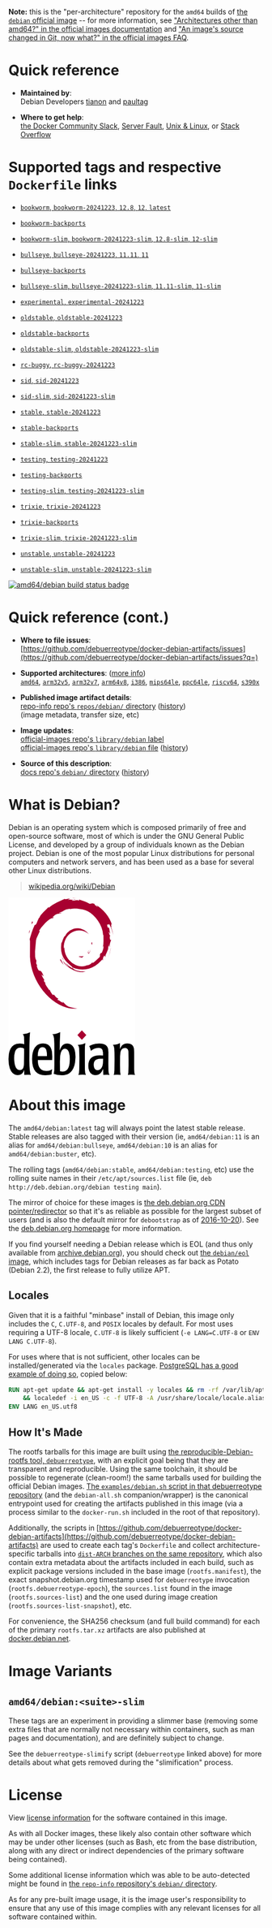 <!--

********************************************************************************

WARNING:

    DO NOT EDIT "debian/README.md"

    IT IS AUTO-GENERATED

    (from the other files in "debian/" combined with a set of templates)

********************************************************************************

-->

**Note:** this is the "per-architecture" repository for the `amd64` builds of [the `debian` official image](https://hub.docker.com/_/debian) -- for more information, see ["Architectures other than amd64?" in the official images documentation](https://github.com/docker-library/official-images#architectures-other-than-amd64) and ["An image's source changed in Git, now what?" in the official images FAQ](https://github.com/docker-library/faq#an-images-source-changed-in-git-now-what).

# Quick reference

-	**Maintained by**:  
	Debian Developers [tianon](https://qa.debian.org/developer.php?login=tianon) and [paultag](https://qa.debian.org/developer.php?login=paultag)

-	**Where to get help**:  
	[the Docker Community Slack](https://dockr.ly/comm-slack), [Server Fault](https://serverfault.com/help/on-topic), [Unix & Linux](https://unix.stackexchange.com/help/on-topic), or [Stack Overflow](https://stackoverflow.com/help/on-topic)

# Supported tags and respective `Dockerfile` links

-	[`bookworm`, `bookworm-20241223`, `12.8`, `12`, `latest`](https://github.com/debuerreotype/docker-debian-artifacts/blob/e3f216064528d0ad005524fbafbddfd3115be946/bookworm/oci/index.json)

-	[`bookworm-backports`](https://github.com/debuerreotype/docker-debian-artifacts/blob/e3f216064528d0ad005524fbafbddfd3115be946/bookworm/backports/Dockerfile)

-	[`bookworm-slim`, `bookworm-20241223-slim`, `12.8-slim`, `12-slim`](https://github.com/debuerreotype/docker-debian-artifacts/blob/e3f216064528d0ad005524fbafbddfd3115be946/bookworm/slim/oci/index.json)

-	[`bullseye`, `bullseye-20241223`, `11.11`, `11`](https://github.com/debuerreotype/docker-debian-artifacts/blob/e3f216064528d0ad005524fbafbddfd3115be946/bullseye/oci/index.json)

-	[`bullseye-backports`](https://github.com/debuerreotype/docker-debian-artifacts/blob/e3f216064528d0ad005524fbafbddfd3115be946/bullseye/backports/Dockerfile)

-	[`bullseye-slim`, `bullseye-20241223-slim`, `11.11-slim`, `11-slim`](https://github.com/debuerreotype/docker-debian-artifacts/blob/e3f216064528d0ad005524fbafbddfd3115be946/bullseye/slim/oci/index.json)

-	[`experimental`, `experimental-20241223`](https://github.com/debuerreotype/docker-debian-artifacts/blob/e3f216064528d0ad005524fbafbddfd3115be946/experimental/Dockerfile)

-	[`oldstable`, `oldstable-20241223`](https://github.com/debuerreotype/docker-debian-artifacts/blob/e3f216064528d0ad005524fbafbddfd3115be946/oldstable/oci/index.json)

-	[`oldstable-backports`](https://github.com/debuerreotype/docker-debian-artifacts/blob/e3f216064528d0ad005524fbafbddfd3115be946/oldstable/backports/Dockerfile)

-	[`oldstable-slim`, `oldstable-20241223-slim`](https://github.com/debuerreotype/docker-debian-artifacts/blob/e3f216064528d0ad005524fbafbddfd3115be946/oldstable/slim/oci/index.json)

-	[`rc-buggy`, `rc-buggy-20241223`](https://github.com/debuerreotype/docker-debian-artifacts/blob/e3f216064528d0ad005524fbafbddfd3115be946/rc-buggy/Dockerfile)

-	[`sid`, `sid-20241223`](https://github.com/debuerreotype/docker-debian-artifacts/blob/e3f216064528d0ad005524fbafbddfd3115be946/sid/oci/index.json)

-	[`sid-slim`, `sid-20241223-slim`](https://github.com/debuerreotype/docker-debian-artifacts/blob/e3f216064528d0ad005524fbafbddfd3115be946/sid/slim/oci/index.json)

-	[`stable`, `stable-20241223`](https://github.com/debuerreotype/docker-debian-artifacts/blob/e3f216064528d0ad005524fbafbddfd3115be946/stable/oci/index.json)

-	[`stable-backports`](https://github.com/debuerreotype/docker-debian-artifacts/blob/e3f216064528d0ad005524fbafbddfd3115be946/stable/backports/Dockerfile)

-	[`stable-slim`, `stable-20241223-slim`](https://github.com/debuerreotype/docker-debian-artifacts/blob/e3f216064528d0ad005524fbafbddfd3115be946/stable/slim/oci/index.json)

-	[`testing`, `testing-20241223`](https://github.com/debuerreotype/docker-debian-artifacts/blob/e3f216064528d0ad005524fbafbddfd3115be946/testing/oci/index.json)

-	[`testing-backports`](https://github.com/debuerreotype/docker-debian-artifacts/blob/e3f216064528d0ad005524fbafbddfd3115be946/testing/backports/Dockerfile)

-	[`testing-slim`, `testing-20241223-slim`](https://github.com/debuerreotype/docker-debian-artifacts/blob/e3f216064528d0ad005524fbafbddfd3115be946/testing/slim/oci/index.json)

-	[`trixie`, `trixie-20241223`](https://github.com/debuerreotype/docker-debian-artifacts/blob/e3f216064528d0ad005524fbafbddfd3115be946/trixie/oci/index.json)

-	[`trixie-backports`](https://github.com/debuerreotype/docker-debian-artifacts/blob/e3f216064528d0ad005524fbafbddfd3115be946/trixie/backports/Dockerfile)

-	[`trixie-slim`, `trixie-20241223-slim`](https://github.com/debuerreotype/docker-debian-artifacts/blob/e3f216064528d0ad005524fbafbddfd3115be946/trixie/slim/oci/index.json)

-	[`unstable`, `unstable-20241223`](https://github.com/debuerreotype/docker-debian-artifacts/blob/e3f216064528d0ad005524fbafbddfd3115be946/unstable/oci/index.json)

-	[`unstable-slim`, `unstable-20241223-slim`](https://github.com/debuerreotype/docker-debian-artifacts/blob/e3f216064528d0ad005524fbafbddfd3115be946/unstable/slim/oci/index.json)

[![amd64/debian build status badge](https://img.shields.io/jenkins/s/https/doi-janky.infosiftr.net/job/multiarch/job/amd64/job/debian.svg?label=amd64/debian%20%20build%20job)](https://doi-janky.infosiftr.net/job/multiarch/job/amd64/job/debian/)

# Quick reference (cont.)

-	**Where to file issues**:  
	[https://github.com/debuerreotype/docker-debian-artifacts/issues](https://github.com/debuerreotype/docker-debian-artifacts/issues?q=)

-	**Supported architectures**: ([more info](https://github.com/docker-library/official-images#architectures-other-than-amd64))  
	[`amd64`](https://hub.docker.com/r/amd64/debian/), [`arm32v5`](https://hub.docker.com/r/arm32v5/debian/), [`arm32v7`](https://hub.docker.com/r/arm32v7/debian/), [`arm64v8`](https://hub.docker.com/r/arm64v8/debian/), [`i386`](https://hub.docker.com/r/i386/debian/), [`mips64le`](https://hub.docker.com/r/mips64le/debian/), [`ppc64le`](https://hub.docker.com/r/ppc64le/debian/), [`riscv64`](https://hub.docker.com/r/riscv64/debian/), [`s390x`](https://hub.docker.com/r/s390x/debian/)

-	**Published image artifact details**:  
	[repo-info repo's `repos/debian/` directory](https://github.com/docker-library/repo-info/blob/master/repos/debian) ([history](https://github.com/docker-library/repo-info/commits/master/repos/debian))  
	(image metadata, transfer size, etc)

-	**Image updates**:  
	[official-images repo's `library/debian` label](https://github.com/docker-library/official-images/issues?q=label%3Alibrary%2Fdebian)  
	[official-images repo's `library/debian` file](https://github.com/docker-library/official-images/blob/master/library/debian) ([history](https://github.com/docker-library/official-images/commits/master/library/debian))

-	**Source of this description**:  
	[docs repo's `debian/` directory](https://github.com/docker-library/docs/tree/master/debian) ([history](https://github.com/docker-library/docs/commits/master/debian))

# What is Debian?

Debian is an operating system which is composed primarily of free and open-source software, most of which is under the GNU General Public License, and developed by a group of individuals known as the Debian project. Debian is one of the most popular Linux distributions for personal computers and network servers, and has been used as a base for several other Linux distributions.

> [wikipedia.org/wiki/Debian](https://en.wikipedia.org/wiki/Debian)

![logo](https://raw.githubusercontent.com/docker-library/docs/b449be7df57e9ed9086bb5821bfb5d6cdc5d67a4/debian/logo.png)

# About this image

The `amd64/debian:latest` tag will always point the latest stable release. Stable releases are also tagged with their version (ie, `amd64/debian:11` is an alias for `amd64/debian:bullseye`, `amd64/debian:10` is an alias for `amd64/debian:buster`, etc).

The rolling tags (`amd64/debian:stable`, `amd64/debian:testing`, etc) use the rolling suite names in their `/etc/apt/sources.list` file (ie, `deb http://deb.debian.org/debian testing main`).

The mirror of choice for these images is [the deb.debian.org CDN pointer/redirector](https://deb.debian.org) so that it's as reliable as possible for the largest subset of users (and is also the default mirror for `debootstrap` as of [2016-10-20](https://anonscm.debian.org/cgit/d-i/debootstrap.git/commit/?id=9e8bc60ad1ccf3a25ce7890526b70059f3e770de)). See the [deb.debian.org homepage](https://deb.debian.org) for more information.

If you find yourself needing a Debian release which is EOL (and thus only available from [archive.debian.org](http://archive.debian.org)), you should check out [the `debian/eol` image](https://hub.docker.com/r/debian/eol/), which includes tags for Debian releases as far back as Potato (Debian 2.2), the first release to fully utilize APT.

## Locales

Given that it is a faithful "minbase" install of Debian, this image only includes the `C`, `C.UTF-8`, and `POSIX` locales by default. For most uses requiring a UTF-8 locale, `C.UTF-8` is likely sufficient (`-e LANG=C.UTF-8` or `ENV LANG C.UTF-8`).

For uses where that is not sufficient, other locales can be installed/generated via the `locales` package. [PostgreSQL has a good example of doing so](https://github.com/docker-library/postgres/blob/69bc540ecfffecce72d49fa7e4a46680350037f9/9.6/Dockerfile#L21-L24), copied below:

```dockerfile
RUN apt-get update && apt-get install -y locales && rm -rf /var/lib/apt/lists/* \
	&& localedef -i en_US -c -f UTF-8 -A /usr/share/locale/locale.alias en_US.UTF-8
ENV LANG en_US.utf8
```

## How It's Made

The rootfs tarballs for this image are built using [the reproducible-Debian-rootfs tool, `debuerreotype`](https://github.com/debuerreotype/debuerreotype), with an explicit goal being that they are transparent and reproducible. Using the same toolchain, it should be possible to regenerate (clean-room!) the same tarballs used for building the official Debian images. [The `examples/debian.sh` script in that debuerreotype repository](https://github.com/debuerreotype/debuerreotype/blob/master/examples/debian.sh) (and the `debian-all.sh` companion/wrapper) is the canonical entrypoint used for creating the artifacts published in this image (via a process similar to the `docker-run.sh` included in the root of that repository).

Additionally, the scripts in [https://github.com/debuerreotype/docker-debian-artifacts](https://github.com/debuerreotype/docker-debian-artifacts) are used to create each tag's `Dockerfile` and collect architecture-specific tarballs into [`dist-ARCH` branches on the same repository](https://github.com/debuerreotype/docker-debian-artifacts/branches), which also contain extra metadata about the artifacts included in each build, such as explicit package versions included in the base image (`rootfs.manifest`), the exact snapshot.debian.org timestamp used for `debuerreotype` invocation (`rootfs.debuerreotype-epoch`), the `sources.list` found in the image (`rootfs.sources-list`) and the one used during image creation (`rootfs.sources-list-snapshot`), etc.

For convenience, the SHA256 checksum (and full build command) for each of the primary `rootfs.tar.xz` artifacts are also published at [docker.debian.net](https://docker.debian.net/).

# Image Variants

## `amd64/debian:<suite>-slim`

These tags are an experiment in providing a slimmer base (removing some extra files that are normally not necessary within containers, such as man pages and documentation), and are definitely subject to change.

See the `debuerreotype-slimify` script (`debuerreotype` linked above) for more details about what gets removed during the "slimification" process.

# License

View [license information](https://www.debian.org/social_contract#guidelines) for the software contained in this image.

As with all Docker images, these likely also contain other software which may be under other licenses (such as Bash, etc from the base distribution, along with any direct or indirect dependencies of the primary software being contained).

Some additional license information which was able to be auto-detected might be found in [the `repo-info` repository's `debian/` directory](https://github.com/docker-library/repo-info/tree/master/repos/debian).

As for any pre-built image usage, it is the image user's responsibility to ensure that any use of this image complies with any relevant licenses for all software contained within.
